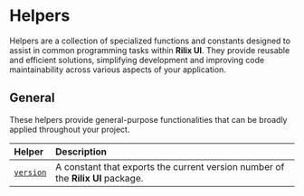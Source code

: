 # Helpers

Helpers are a collection of specialized functions and constants designed to assist in common programming tasks within **Rilix UI**. They provide reusable and efficient solutions, simplifying development and improving code maintainability across various aspects of your application.

## General

These helpers provide general-purpose functionalities that can be broadly applied throughout your project.

| Helper                                                                           | Description                                                                     |
| :------------------------------------------------------------------------------- | :------------------------------------------------------------------------------ |
| [`version`](https://github.com/ZAHON/rilix-ui/tree/dev/core/src/helpers/version) | A constant that exports the current version number of the **Rilix UI** package. |
